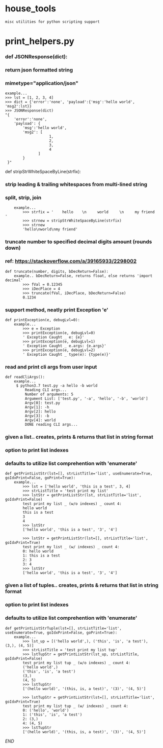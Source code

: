 # house_tools
    misc utilities for python scripting support

# print_helpers.py
### def JSONResponse(dict):
### return json formatted string 
### mimetype="application/json"
    example...
    >>> lst = [1, 2, 3, 4]
    >>> dict = {'error':'none', 'payload':{'msg':'hello world', 'msg2':lst}}
    >>> JSONResponse(dict)
    "{
        'error':'none', 
        'payload': {
            'msg':'hello world', 
            'msg2': [
                        1, 
                        2, 
                        3, 
                        4
                   ]
            }
     }"

def stripStrWhiteSpaceByLine(strfix):
### strip leading & trailing whitespaces from multi-lined string
### split, strip, join 
    
        example...
            >>> strfix = '    hello    \n     world     \n     my friend    '
            >>> strnew = stripStrWhiteSpaceByLine(strfix)
            >>> strnew
            'hello\nworld\nmy friend'

### truncate number to specified decimal digits amount (rounds down)
### ref: https://stackoverflow.com/a/39165933/2298002
    def truncate(number, digits, bDecReturn=False):
        example.. bDecReturn=False, returns float, else returns 'import decimal'
            >>> fVal = 0.12345
            >>> iDecPlace = 4
            >>> truncate(fVal, iDecPlace, bDecReturn=False)
            0.1234

### support method, neatly print Exception 'e'  
    def printException(e, debugLvl=0):
        example...
            >>> e = Exception 
            >>> printException(e, debugLvl=0)
            ' Exception Caught _ e: {e}'
            >>> printException(e, debugLvl=1)
            ' Exception Caught _ e.args: {e.args}'
            >>> printException(e, debugLvl=2)
            ' Exception Caught _ type(e): {type(e)}'

### read and print cli args from user input
    def readCliArgs():
        example...
         $ python3.7 test.py -a hello -b world
             Reading CLI args...
             Number of arguments: 5
             Argument List: ['test.py', '-a', 'hello', '-b', 'world']
             Argv[0]: test.py
             Argv[1]: -h
             Argv[2]: hello
             Argv[3]: -b
             Argv[4]: world
             DONE reading CLI args...

### given a list.. creates, prints & returns that list in string format
### option to print list indexes
### defaults to utilize list comprehention with 'enumerate'
    def getPrintListStr(lst=[], strListTitle='list', useEnumerate=True, goIdxPrint=False, goPrint=True):
        example...
            >>> lst = ['hello world', 'this is a test', 3, 4]
            >>> strListTitle = 'test print my list'
            >>> lstStr = getPrintListStr(lst, strListTitle='list', goIdxPrint=False)
            test print my list _ (w/o indexes) _ count 4:
            hello world
            this is a test
            3
            4
            >>> lstStr
            ['hello world', 'this is a test', '3', '4']
            
            >>> lstStr = getPrintListStr(lst=[], strListTitle='list', goIdxPrint=True)
            test print my list _ (w/ indexes) _ count 4:
            0: hello world
            1: this is a test
            2: 3
            3: 4
            >>> lstStr
            ['hello world', 'this is a test', '3', '4']
            


### given a list of tuples.. creates, prints & returns that list in string format
### option to print list indexes
### defaults to utilize list comprehention with 'enumerate'
    def getPrintListStrTuple(lst=[], strListTitle='list', useEnumerate=True, goIdxPrint=False, goPrint=True):
        example...
            >>> lst_up = [('hello world',), ('this', 'is', 'a test'), (3,), (4, 5)]
            >>> strListTitle = 'test print my list tup'
            >>> lstTupStr = getPrintListStr(lst_up, strListTitle, goIdxPrint=False)
            test print my list tup _ (w/o indexes) _ count 4:
            ('hello world',)
            ('this', 'is', 'a test')
            (3,)
            (4, 5)
            >>> lstTupStr
            ['(hello world)', '(this, is, a test)', '(3)', '(4, 5)']
            
            >>> lstTupStr = getPrintListStr(lst=[], strListTitle='list', goIdxPrint=True)
            test print my list tup _ (w/ indexes) _ count 4:
            0: ('hello', 'world')
            1: ('this', 'is', 'a test')
            2: (3,)
            4: (4, 5)
            >>> lstTupStr
            ['(hello world)', '(this, is, a test)', '(3)', '(4, 5)']




_END_
